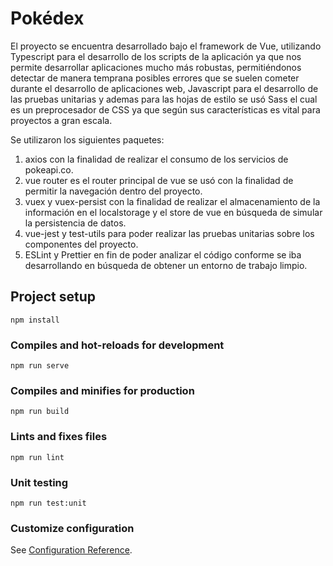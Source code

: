 # Pokédex
El proyecto se encuentra desarrollado bajo el framework de Vue, utilizando Typescript para el desarrollo de los scripts de la aplicación ya que nos permite desarrollar aplicaciones mucho más robustas, permitiéndonos detectar de manera temprana posibles errores que se suelen cometer durante el desarrollo de aplicaciones web, Javascript para el desarrollo de las pruebas unitarias y ademas para las hojas de estilo se usó Sass el cual es un preprocesador de CSS ya que según sus características es vital para proyectos a gran escala.

Se utilizaron los siguientes paquetes:

1. axios con la finalidad de realizar el consumo de los servicios de pokeapi.co.
2. vue router es el router principal de vue se usó con la finalidad de permitir la navegación dentro del proyecto.
3. vuex y vuex-persist con la finalidad de realizar el almacenamiento de la información en el localstorage y el store de vue en búsqueda de simular la persistencia de datos.
4. vue-jest y test-utils para poder realizar las pruebas unitarias sobre los componentes del proyecto.
5. ESLint y Prettier en fin de poder analizar el código conforme se iba desarrollando en búsqueda de obtener un entorno de trabajo limpio.

## Project setup
```
npm install
```

### Compiles and hot-reloads for development
```
npm run serve
```

### Compiles and minifies for production
```
npm run build
```

### Lints and fixes files
```
npm run lint
```

### Unit testing
```
npm run test:unit
```

### Customize configuration
See [Configuration Reference](https://cli.vuejs.org/config/).
